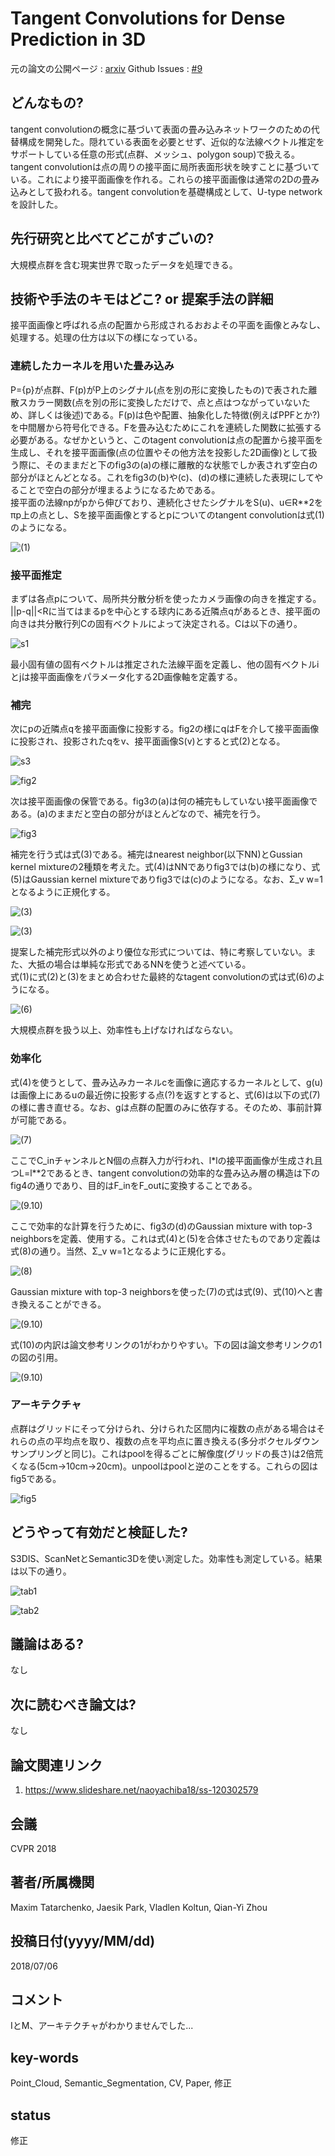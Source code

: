 # Tangent Convolutions for Dense Prediction in 3D

元の論文の公開ページ : [arxiv](https://arxiv.org/pdf/1807.02443.pdf)
Github Issues : [#9](https://github.com/Obarads/obarads.github.io/issues/9)

## どんなもの?
tangent convolutionの概念に基づいて表面の畳み込みネットワークのための代替構成を開発した。隠れている表面を必要とせず、近似的な法線ベクトル推定をサポートしている任意の形式(点群、メッシュ、polygon soup)で扱える。
tangent convolutionは点の周りの接平面に局所表面形状を映すことに基づいている。これにより接平面画像を作れる。これらの接平面画像は通常の2Dの畳み込みとして扱われる。tangent convolutionを基礎構成として、U-type networkを設計した。

## 先行研究と比べてどこがすごいの?
大規模点群を含む現実世界で取ったデータを処理できる。

## 技術や手法のキモはどこ? or 提案手法の詳細

接平面画像と呼ばれる点の配置から形成されるおおよその平面を画像とみなし、処理する。処理の仕方は以下の様になっている。

### 連続したカーネルを用いた畳み込み
P={p}が点群、F(p)がP上のシグナル(点を別の形に変換したもの)で表された離散スカラー関数(点を別の形に変換しただけで、点と点はつながっていないため、詳しくは後述)である。F(p)は色や配置、抽象化した特徴(例えばPPFとか?)を中間層から符号化できる。Fを畳み込むためにこれを連続した関数に拡張する必要がある。なぜかというと、このtagent convolutionは点の配置から接平面を生成し、それを接平面画像(点の位置やその他方法を投影した2D画像)として扱う際に、そのままだと下のfig3の(a)の様に離散的な状態でしか表されず空白の部分がほとんどとなる。これをfig3の(b)や(c)、(d)の様に連続した表現にしてやることで空白の部分が埋まるようになるためである。  
接平面の法線npがpから伸びており、連続化させたシグナルをS(u)、u∈R**2をπp上の点とし、Sを接平面画像とするとpについてのtangent convolutionは式(1)のようになる。

![(1)](img/TCfDPi3/fig_0.png)

### 接平面推定
まずは各点pについて、局所共分散分析を使ったカメラ画像の向きを推定する。
||p-q||<Rに当てはまるpを中心とする球内にある近隣点qがあるとき、接平面の向きは共分散行列Cの固有ベクトルによって決定される。Cは以下の通り。  

![s1](img/TCfDPi3/fig_1.png)

最小固有値の固有ベクトルは推定された法線平面を定義し、他の固有ベクトルiとjは接平面画像をパラメータ化する2D画像軸を定義する。

### 補完
次にpの近隣点qを接平面画像に投影する。fig2の様にqはFを介して接平面画像に投影され、投影されたqをv、接平面画像S(v)とすると式(2)となる。

![s3](img/TCfDPi3/fig_4.png)

![fig2](img/TCfDPi3/fig_2.png)

次は接平面画像の保管である。fig3の(a)は何の補完もしていない接平面画像である。(a)のままだと空白の部分がほとんどなので、補完を行う。

![fig3](img/TCfDPi3/fig_3.png)

補完を行う式は式(3)である。補完はnearest neighbor(以下NN)とGussian kernel mixtureの2種類を考えた。式(4)はNNでありfig3では(b)の様になり、式(5)はGaussian kernel mixtureでありfig3では(c)のようになる。なお、Σ_v w=1となるように正規化する。

![(3)](img/TCfDPi3/fig_5.png)

![(3)](img/TCfDPi3/fig_6.png)

提案した補完形式以外のより優位な形式については、特に考察していない。また、大抵の場合は単純な形式であるNNを使うと述べている。  
式(1)に式(2)と(3)をまとめ合わせた最終的なtagent convolutionの式は式(6)のようになる。

![(6)](img/TCfDPi3/fig_8.png)


大規模点群を扱う以上、効率性も上げなければならない。

### 効率化
式(4)を使うとして、畳み込みカーネルcを画像に適応するカーネルとして、g(u)は画像上にあるuの最近傍に投影する点(?)を返すとすると、式(6)は以下の式(7)の様に書き直せる。なお、gは点群の配置のみに依存する。そのため、事前計算が可能である。

![(7)](img/TCfDPi3/fig_9.png)

ここでC_inチャンネルとN個の点群入力が行われ、l*lの接平面画像が生成され且つL=l**2であるとき、tangent convolutionの効率的な畳み込み層の構造は下のfig4の通りであり、目的はF_inをF_outに変換することである。

![(9.10)](img/TCfDPi3/fig_11.png)

ここで効率的な計算を行うために、fig3の(d)のGaussian mixture with top-3 neighborsを定義、使用する。これは式(4)と(5)を合体させたものであり定義は式(8)の通り。当然、Σ_v w=1となるように正規化する。

![(8)](img/TCfDPi3/fig_12.png)

Gaussian mixture with top-3 neighborsを使った(7)の式は式(9)、式(10)へと書き換えることができる。

![(9.10)](img/TCfDPi3/fig_10.png)

式(10)の内訳は論文参考リンクの1がわかりやすい。下の図は論文参考リンクの1の図の引用。

![(9.10)](img/TCfDPi3/fig_13.png)

### アーキテクチャ
点群はグリッドにそって分けられ、分けられた区間内に複数の点がある場合はそれらの点の平均点を取り、複数の点を平均点に置き換える(多分ボクセルダウンサンプリングと同じ)。これはpoolを得るごとに解像度(グリッドの長さ)は2倍荒くなる(5cm->10cm->20cm)。unpoolはpoolと逆のことをする。これらの図はfig5である。

  ![fig5](img/TCfDPi3/fig_14.png)


## どうやって有効だと検証した?
S3DIS、ScanNetとSemantic3Dを使い測定した。効率性も測定している。結果は以下の通り。

![tab1](img/TCfDPi3/fig_16.png)

![tab2](img/TCfDPi3/fig_15.png)

## 議論はある?
なし

## 次に読むべき論文は?
なし

## 論文関連リンク
1. https://www.slideshare.net/naoyachiba18/ss-120302579

## 会議
CVPR 2018

## 著者/所属機関
Maxim Tatarchenko, Jaesik Park, Vladlen Koltun, Qian-Yi Zhou

## 投稿日付(yyyy/MM/dd)
2018/07/06

## コメント
IとM、アーキテクチャがわかりませんでした...

## key-words
Point_Cloud, Semantic_Segmentation, CV, Paper, 修正

## status
修正
